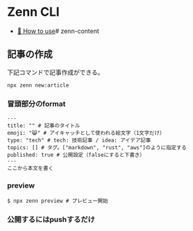 # Zenn CLI

* [📘 How to use](https://zenn.dev/zenn/articles/zenn-cli-guide)# zenn-content

## 記事の作成
下記コマンドで記事作成ができる。

```
npx zenn new:article
```

### 冒頭部分のformat
```
---
title: "" # 記事のタイトル
emoji: "😸" # アイキャッチとして使われる絵文字（1文字だけ）
type: "tech" # tech: 技術記事 / idea: アイデア記事
topics: [] # タグ。["markdown", "rust", "aws"]のように指定する
published: true # 公開設定（falseにすると下書き）
---
ここから本文を書く
```

### preview

```
$ npx zenn preview # プレビュー開始
```

### 公開するにはpushするだけ
